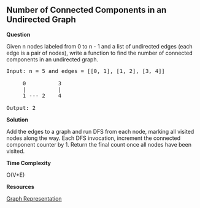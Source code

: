 <h2>Number of Connected Components in an Undirected Graph</h2>

**Question**

Given n nodes labeled from 0 to n - 1 and a list of undirected edges (each edge is a pair of nodes), write a function to find the number of connected components in an undirected graph.

<pre>
Input: n = 5 and edges = [[0, 1], [1, 2], [3, 4]]

     0          3
     |          |
     1 --- 2    4 

Output: 2
</pre>

**Solution**

Add the edges to a graph and run DFS from each node, marking all visited nodes along the way. Each DFS invocation, increment
the connected component counter by 1. Return the final count once all nodes have been visited.

**Time Complexity**

O(V+E)

**Resources**

[Graph Representation](https://www.khanacademy.org/computing/computer-science/algorithms/graph-representation/a/representing-graphs)